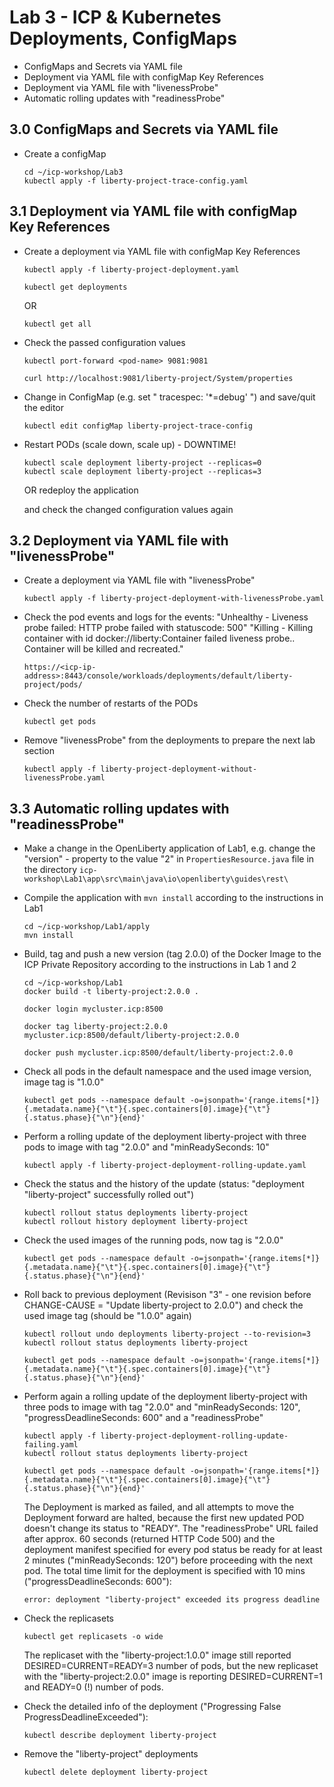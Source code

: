 # Lab 3 - ICP & Kubernetes Deployments, ConfigMaps

- ConfigMaps and Secrets via YAML file
- Deployment via YAML file with configMap Key References
- Deployment via YAML file with "livenessProbe"
- Automatic rolling updates with "readinessProbe"

## 3.0 ConfigMaps and Secrets via YAML file

- Create a configMap

      cd ~/icp-workshop/Lab3
      kubectl apply -f liberty-project-trace-config.yaml

## 3.1 Deployment via YAML file with configMap Key References

- Create a deployment via YAML file with configMap Key References

      kubectl apply -f liberty-project-deployment.yaml

      kubectl get deployments

  OR

      kubectl get all

- Check the passed configuration values

      kubectl port-forward <pod-name> 9081:9081

      curl http://localhost:9081/liberty-project/System/properties


- Change in ConfigMap  (e.g. set " tracespec: '*=debug' ") and save/quit the editor

      kubectl edit configMap liberty-project-trace-config

- Restart PODs (scale down, scale up) - DOWNTIME!

      kubectl scale deployment liberty-project --replicas=0
      kubectl scale deployment liberty-project --replicas=3

    OR redeploy the application

    and check the changed configuration values again

## 3.2 Deployment via YAML file with "livenessProbe"

- Create a deployment via YAML file with "livenessProbe"

      kubectl apply -f liberty-project-deployment-with-livenessProbe.yaml

- Check the pod events and logs for the events:
 "Unhealthy - Liveness probe failed: HTTP probe failed with statuscode: 500"
 "Killing - Killing container with id docker://liberty:Container failed liveness probe.. Container will be killed and recreated."

      https://<icp-ip-address>:8443/console/workloads/deployments/default/liberty-project/pods/

- Check the number of restarts of the PODs

      kubectl get pods

- Remove "livenessProbe" from the deployments to prepare the next lab section

      kubectl apply -f liberty-project-deployment-without-livenessProbe.yaml


## 3.3 Automatic rolling updates with "readinessProbe"

- Make a change in the OpenLiberty application of Lab1, e.g. change the "version" - property to the value "2" in `PropertiesResource.java` file in the directory `icp-workshop\Lab1\app\src\main\java\io\openliberty\guides\rest\`

- Compile the application with `mvn install` according to the instructions in Lab1

      cd ~/icp-workshop/Lab1/apply
      mvn install

- Build, tag and push a new version (tag 2.0.0) of the Docker Image to the ICP Private Repository according to the instructions in Lab 1 and 2

      cd ~/icp-workshop/Lab1
      docker build -t liberty-project:2.0.0 .

      docker login mycluster.icp:8500

      docker tag liberty-project:2.0.0 mycluster.icp:8500/default/liberty-project:2.0.0

      docker push mycluster.icp:8500/default/liberty-project:2.0.0

- Check all pods in the default namespace and the used image version, image tag is "1.0.0"

      kubectl get pods --namespace default -o=jsonpath='{range.items[*]}{.metadata.name}{"\t"}{.spec.containers[0].image}{"\t"}{.status.phase}{"\n"}{end}'

- Perform a rolling update of the deployment liberty-project with three pods to image with tag "2.0.0" and "minReadySeconds: 10"

      kubectl apply -f liberty-project-deployment-rolling-update.yaml

- Check the status and the history of the update (status: "deployment "liberty-project" successfully rolled out")

      kubectl rollout status deployments liberty-project
      kubectl rollout history deployment liberty-project

- Check the used images of the running pods, now tag is "2.0.0"

      kubectl get pods --namespace default -o=jsonpath='{range.items[*]}{.metadata.name}{"\t"}{.spec.containers[0].image}{"\t"}{.status.phase}{"\n"}{end}'

- Roll back to previous deployment (Revisison "3" - one revision before CHANGE-CAUSE = "Update liberty-project to 2.0.0") and check the used image tag (should be "1.0.0" again)

      kubectl rollout undo deployments liberty-project --to-revision=3
      kubectl rollout status deployments liberty-project

      kubectl get pods --namespace default -o=jsonpath='{range.items[*]}{.metadata.name}{"\t"}{.spec.containers[0].image}{"\t"}{.status.phase}{"\n"}{end}'

- Perform again a rolling update of the deployment liberty-project with three pods to image with tag "2.0.0" and "minReadySeconds: 120", "progressDeadlineSeconds: 600" and a "readinessProbe"

      kubectl apply -f liberty-project-deployment-rolling-update-failing.yaml
      kubectl rollout status deployments liberty-project

      kubectl get pods --namespace default -o=jsonpath='{range.items[*]}{.metadata.name}{"\t"}{.spec.containers[0].image}{"\t"}{.status.phase}{"\n"}{end}'

     The Deployment is marked as failed, and all attempts to move the Deployment forward are halted, because the first new updated POD doesn't change its status to "READY". The "readinessProbe" URL failed after approx. 60 seconds (returned HTTP Code 500) and the deployment manifest specified for every pod status be ready for at least 2 minutes ("minReadySeconds: 120") before proceeding with the next pod. The total time limit for the deployment is specified with 10 mins ("progressDeadlineSeconds: 600"):

     `error: deployment "liberty-project" exceeded its progress deadline`

- Check the replicasets

      kubectl get replicasets -o wide

  The replicaset with the "liberty-project:1.0.0" image still reported DESIRED=CURRENT=READY=3 number of pods, but the new replicaset with the "liberty-project:2.0.0" image is reporting DESIRED=CURRENT=1 and READY=0 (!) number of pods.

- Check the detailed info of the deployment ("Progressing  False ProgressDeadlineExceeded"):

      kubectl describe deployment liberty-project

- Remove the "liberty-project" deployments

      kubectl delete deployment liberty-project
